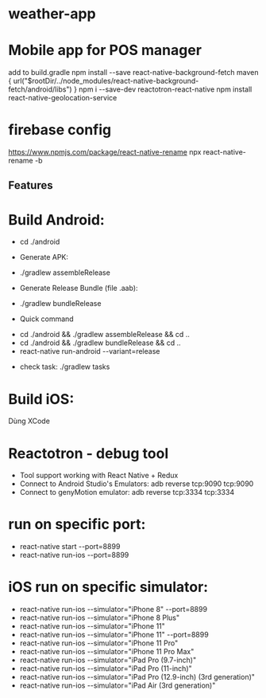 # weather-app

# Mobile app for POS manager
add to build.gradle
npm install --save react-native-background-fetch
maven {
            url("$rootDir/../node_modules/react-native-background-fetch/android/libs")
        }
npm i --save-dev reactotron-react-native
npm install react-native-geolocation-service
# firebase config
https://www.npmjs.com/package/react-native-rename
npx react-native-rename <newName> -b <bundleIdentifier>

## Features

# Build Android:
- cd ./android
+ Generate APK:
- ./gradlew assembleRelease
+ Generate Release Bundle (file .aab):
- ./gradlew bundleRelease

+ Quick command
- cd ./android && ./gradlew assembleRelease && cd ..
- cd ./android && ./gradlew bundleRelease && cd ..
- react-native run-android --variant=release

+ check task:
./gradlew tasks
# Build iOS:
Dùng XCode

# Reactotron - debug tool
- Tool support working with React Native + Redux
- Connect to Android Studio's Emulators: adb reverse tcp:9090 tcp:9090
- Connect to genyMotion emulator: adb reverse tcp:3334 tcp:3334

# run on specific port:
- react-native start --port=8899
- react-native run-ios --port=8899

# iOS run on specific simulator:
- react-native run-ios --simulator="iPhone 8" --port=8899
- react-native run-ios --simulator="iPhone 8 Plus"
- react-native run-ios --simulator="iPhone 11"
- react-native run-ios --simulator="iPhone 11" --port=8899
- react-native run-ios --simulator="iPhone 11 Pro"
- react-native run-ios --simulator="iPhone 11 Pro Max"
- react-native run-ios --simulator="iPad Pro (9.7-inch)"
- react-native run-ios --simulator="iPad Pro (11-inch)"
- react-native run-ios --simulator="iPad Pro (12.9-inch) (3rd generation)"
- react-native run-ios --simulator="iPad Air (3rd generation)"
